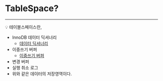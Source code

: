 # TableSpace?

---

<aside>
💡 테이블스페이스란,

- InnoDB 데이터 딕셔너리
    - [데이터 딕셔너리](../../../../../%E1%84%8C%E1%85%A1%E1%86%B8%E1%84%83%E1%85%A1%E1%84%80%E1%85%AE%E1%84%85%E1%85%B5%E1%84%80%E1%85%AE%E1%84%85%E1%85%B5%205ad73d6b03ba495d91e8ec5515e091b1/%E1%84%83%E1%85%A6%E1%84%8B%E1%85%B5%E1%84%90%E1%85%A5%20%E1%84%83%E1%85%B5%E1%86%A8%E1%84%89%E1%85%A7%E1%84%82%E1%85%A5%E1%84%85%E1%85%B5%20fffc8f1b91c0437ca4da3667e5270b93.md)
- 이중쓰기 버퍼
    - [이중쓰기 버퍼](../../../../../%E1%84%8C%E1%85%A1%E1%86%B8%E1%84%83%E1%85%A1%E1%84%80%E1%85%AE%E1%84%85%E1%85%B5%E1%84%80%E1%85%AE%E1%84%85%E1%85%B5%205ad73d6b03ba495d91e8ec5515e091b1/%E1%84%8B%E1%85%B5%E1%84%8C%E1%85%AE%E1%86%BC%E1%84%8A%E1%85%B3%E1%84%80%E1%85%B5%20%E1%84%87%E1%85%A5%E1%84%91%E1%85%A5%20730c5b64437044a2b04526863245ed87.md)
- 변경 버퍼
- 실행 취소 로그
- 위와 같은 데이터의 저장영역이다.
</aside>